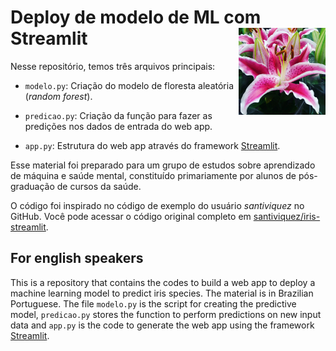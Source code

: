 # Deploy de modelo de ML com Streamlit <a href='https://github.com/brunomontezano/exemplo-streamlit/'><img src='figuras/imagem_lirio.jpg' align="right" height="139" /></a>

Nesse repositório, temos três arquivos principais:

- `modelo.py`: Criação do modelo de floresta
aleatória (*random forest*).

- `predicao.py`: Criação da função para fazer as
predições nos dados de entrada do web app.

- `app.py`: Estrutura do web app através do framework
[Streamlit](https://streamlit.io/).

Esse material foi preparado para um grupo de estudos
sobre aprendizado de máquina e saúde mental, constituído
primariamente por alunos de pós-graduação de cursos
da saúde.

O código foi inspirado no código de exemplo do usuário
*santiviquez* no GitHub. Você pode acessar o código original
completo em [santiviquez/iris-streamlit](https://github.com/santiviquez/iris-streamlit).

## For english speakers

This is a repository that contains the codes to build a web app to
deploy a machine learning model to predict iris species.
The material is in Brazilian Portuguese. The file `modelo.py` is the
script for creating the predictive model, `predicao.py` stores the
function to perform predictions on new input data and `app.py` is the
code to generate the web app using the framework [Streamlit](https://streamlit.io/).
